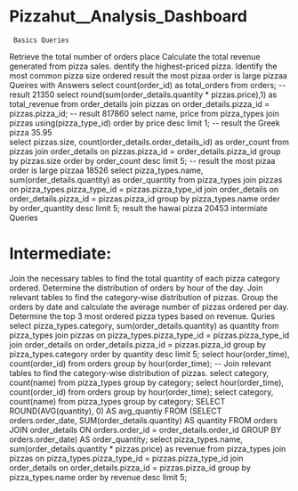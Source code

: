 # Pizzahut__Analysis_Dashboard
     Basics Queries
Retrieve the total number of orders place
Calculate the total revenue generated from pizza sales.
dentify the highest-priced pizza.
Identify the most common pizza size ordered
result the most pizaa order is large pizzaa 
     Queires with Answers 
 select count(order_id) as total_orders from orders;
-- result 21350
select round(sum(order_details.quantity * pizzas.price),1) as total_revenue
from order_details join pizzas
on order_details.pizza_id = pizzas.pizza_id;
-- result 817860
 select name, price from pizza_types join pizzas using(pizza_type_id) order by price desc limit 1;
-- result the Greek pizza 35.95  
select pizzas.size, count(order_details.order_details_id) as order_count
from pizzas join order_details
on pizzas.pizza_id = order_details.pizza_id
group by pizzas.size order by order_count desc limit 5;
-- result the most pizaa order is large pizzaa 18526
select pizza_types.name, sum(order_details.quantity) as order_quantity
from pizza_types join pizzas
on pizza_types.pizza_type_id = pizzas.pizza_type_id
join order_details
on order_details.pizza_id = pizzas.pizza_id
group by pizza_types.name order by order_quantity desc limit 5;
result the hawai pizza 20453
     intermiate Queries 
 # Intermediate:
Join the necessary tables to find the total quantity of each pizza category ordered.
Determine the distribution of orders by hour of the day.
Join relevant tables to find the category-wise distribution of pizzas.
Group the orders by date and calculate the average number of pizzas ordered per day.
Determine the top 3 most ordered pizza types based on revenue.
     Quries 
select pizza_types.category, sum(order_details.quantity) as quantity
from pizza_types join pizzas
on pizza_types.pizza_type_id = pizzas.pizza_type_id
join order_details
on order_details.pizza_id = pizzas.pizza_id
group by pizza_types.category 
order by quantity desc limit 5;
select hour(order_time), count(order_id) from orders
group by hour(order_time);
-- Join relevant tables to find the category-wise distribution of pizzas.
select category, count(name) from pizza_types
group by category;
select hour(order_time), count(order_id) from orders
group by hour(order_time);
select category, count(name) from pizza_types
group by category;
SELECT 
    ROUND(AVG(quantity), 0) AS avg_quantiy FROM
    (SELECT 
        orders.order_date, SUM(order_details.quantity) AS quantity FROM
        orders JOIN order_details ON orders.order_id = order_details.order_id
    GROUP BY orders.order_date) AS order_quantity;
select pizza_types.name,
sum(order_details.quantity * pizzas.price) as revenue
from pizza_types
join pizzas
on pizza_types.pizza_type_id = pizzas.pizza_type_id
join order_details
on order_details.pizza_id = pizzas.pizza_id
group by pizza_types.name
order by revenue desc limit 5;
